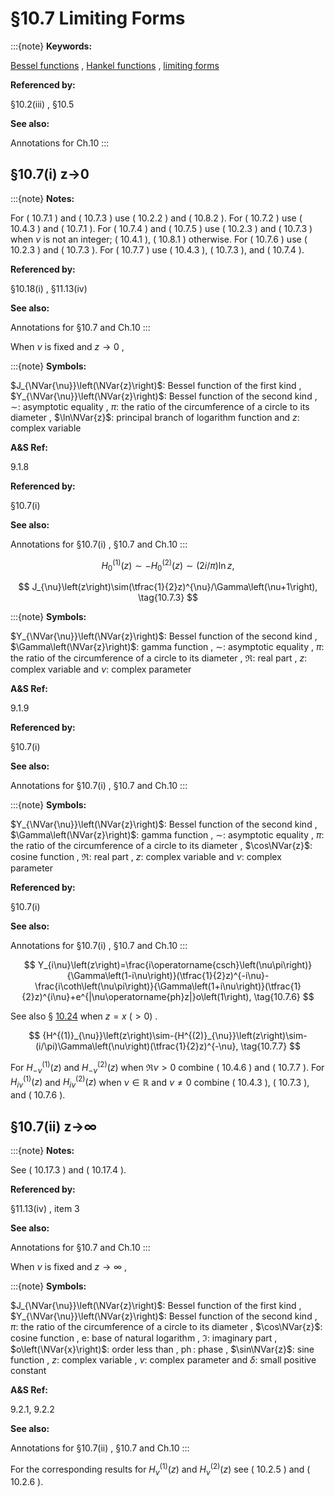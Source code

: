 # §10.7 Limiting Forms

:::{note}
**Keywords:**

[Bessel functions](http://dlmf.nist.gov/search/search?q=Bessel%20functions) , [Hankel functions](http://dlmf.nist.gov/search/search?q=Hankel%20functions) , [limiting forms](http://dlmf.nist.gov/search/search?q=limiting%20forms)

**Referenced by:**

§10.2(iii) , §10.5

**See also:**

Annotations for Ch.10
:::


## §10.7(i) z→0

:::{note}
**Notes:**

For ( 10.7.1 ) and ( 10.7.3 ) use ( 10.2.2 ) and ( 10.8.2 ). For ( 10.7.2 ) use ( 10.4.3 ) and ( 10.7.1 ). For ( 10.7.4 ) and ( 10.7.5 ) use ( 10.2.3 ) and ( 10.7.3 ) when $\nu$ is not an integer; ( 10.4.1 ), ( 10.8.1 ) otherwise. For ( 10.7.6 ) use ( 10.2.3 ) and ( 10.7.3 ). For ( 10.7.7 ) use ( 10.4.3 ), ( 10.7.3 ), and ( 10.7.4 ).

**Referenced by:**

§10.18(i) , §11.13(iv)

**See also:**

Annotations for §10.7 and Ch.10
:::

When $\nu$ is fixed and $z\to 0$ ,

:::{note}
**Symbols:**

$J_{\NVar{\nu}}\left(\NVar{z}\right)$: Bessel function of the first kind , $Y_{\NVar{\nu}}\left(\NVar{z}\right)$: Bessel function of the second kind , $\sim$: asymptotic equality , $\pi$: the ratio of the circumference of a circle to its diameter , $\ln\NVar{z}$: principal branch of logarithm function and $z$: complex variable

**A&S Ref:**

9.1.8

**Referenced by:**

§10.7(i)

**See also:**

Annotations for §10.7(i) , §10.7 and Ch.10
:::


<a id="E2"></a>
$$
{H^{(1)}_{0}}\left(z\right)\sim-{H^{(2)}_{0}}\left(z\right)\sim(2i/\pi)\ln z, \tag{10.7.2}
$$


<a id="E3"></a>
$$
J_{\nu}\left(z\right)\sim(\tfrac{1}{2}z)^{\nu}/\Gamma\left(\nu+1\right), \tag{10.7.3}
$$

:::{note}
**Symbols:**

$Y_{\NVar{\nu}}\left(\NVar{z}\right)$: Bessel function of the second kind , $\Gamma\left(\NVar{z}\right)$: gamma function , $\sim$: asymptotic equality , $\pi$: the ratio of the circumference of a circle to its diameter , $\Re$: real part , $z$: complex variable and $\nu$: complex parameter

**A&S Ref:**

9.1.9

**Referenced by:**

§10.7(i)

**See also:**

Annotations for §10.7(i) , §10.7 and Ch.10
:::

:::{note}
**Symbols:**

$Y_{\NVar{\nu}}\left(\NVar{z}\right)$: Bessel function of the second kind , $\Gamma\left(\NVar{z}\right)$: gamma function , $\sim$: asymptotic equality , $\pi$: the ratio of the circumference of a circle to its diameter , $\cos\NVar{z}$: cosine function , $\Re$: real part , $z$: complex variable and $\nu$: complex parameter

**Referenced by:**

§10.7(i)

**See also:**

Annotations for §10.7(i) , §10.7 and Ch.10
:::


<a id="E6"></a>
$$
Y_{i\nu}\left(z\right)=\frac{i\operatorname{csch}\left(\nu\pi\right)}{\Gamma\left(1-i\nu\right)}(\tfrac{1}{2}z)^{-i\nu}-\frac{i\coth\left(\nu\pi\right)}{\Gamma\left(1+i\nu\right)}(\tfrac{1}{2}z)^{i\nu}+e^{|\nu\operatorname{ph}z|}o\left(1\right), \tag{10.7.6}
$$

See also § [10.24](./10.24.md "§10.24 Functions of Imaginary Order ‣ Bessel and Hankel Functions ‣ Chapter 10 Bessel Functions") when $z=x$ $(>0)$ .


<a id="E7"></a>
$$
{H^{(1)}_{\nu}}\left(z\right)\sim-{H^{(2)}_{\nu}}\left(z\right)\sim-(i/\pi)\Gamma\left(\nu\right)(\tfrac{1}{2}z)^{-\nu}, \tag{10.7.7}
$$

For ${H^{(1)}_{-\nu}}\left(z\right)$ and ${H^{(2)}_{-\nu}}\left(z\right)$ when $\Re\nu>0$ combine ( 10.4.6 ) and ( 10.7.7 ). For ${H^{(1)}_{i\nu}}\left(z\right)$ and ${H^{(2)}_{i\nu}}\left(z\right)$ when $\nu\in\mathbb{R}$ and $\nu\neq 0$ combine ( 10.4.3 ), ( 10.7.3 ), and ( 10.7.6 ).


## §10.7(ii) z→∞

:::{note}
**Notes:**

See ( 10.17.3 ) and ( 10.17.4 ).

**Referenced by:**

§11.13(iv) , item 3

**See also:**

Annotations for §10.7 and Ch.10
:::

When $\nu$ is fixed and $z\to\infty$ ,

:::{note}
**Symbols:**

$J_{\NVar{\nu}}\left(\NVar{z}\right)$: Bessel function of the first kind , $Y_{\NVar{\nu}}\left(\NVar{z}\right)$: Bessel function of the second kind , $\pi$: the ratio of the circumference of a circle to its diameter , $\cos\NVar{z}$: cosine function , $\mathrm{e}$: base of natural logarithm , $\Im$: imaginary part , $o\left(\NVar{x}\right)$: order less than , $\operatorname{ph}$: phase , $\sin\NVar{z}$: sine function , $z$: complex variable , $\nu$: complex parameter and $\delta$: small positive constant

**A&S Ref:**

9.2.1, 9.2.2

**See also:**

Annotations for §10.7(ii) , §10.7 and Ch.10
:::

For the corresponding results for ${H^{(1)}_{\nu}}\left(z\right)$ and ${H^{(2)}_{\nu}}\left(z\right)$ see ( 10.2.5 ) and ( 10.2.6 ).
